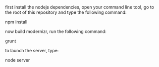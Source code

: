 
first install the nodejs dependencies, open your command line tool, go to the root of this repository and type the following command:

npm install

now build modernizr, run the following command:

grunt

to launch the server, type:

node server